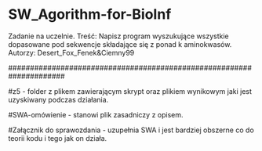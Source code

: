# SW_Agorithm-for-BioInf
Zadanie na uczelnie. Treść: Napisz program wyszukujące wszystkie dopasowane pod sekwencje składające się z ponad k aminokwasów.                                              Autorzy: Desert_Fox_Fenek&amp;Ciemny99

#####################################################################

#z5 - folder z plikem zawierającym skrypt oraz plikiem wynikowym
 jaki jest uzyskiwany podczas działania.

#SWA-omówienie - stanowi plik zasadniczy z opisem.

#Załącznik do sprawozdania - uzupełnia SWA i jest bardziej obszerne 
 co do teorii kodu i tego jak on działa.
